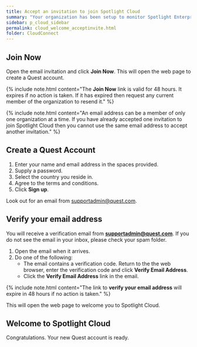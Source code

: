```yaml
---
title: Accept an invitation to join Spotlight Cloud
summary: "Your organization has been setup to monitor Spotlight Enterprise connections in the cloud and you have received an email prompting you to join the organization."
sidebar: p_cloud_sidebar
permalink: cloud_welcome_acceptinvite.html
folder: CloudConnect
---
```



## Join Now

Open the email invitation and click **Join Now**. This will open the web page to create a Quest account.

{% include note.html content="The **Join Now** link is valid for 48 hours. It expires if no action is taken. If it has expired then request any current member of the organization to resend it." %}

{% include note.html content="An email address can be a member of only one organization at a time. If you have already accepted one invitation to join Spotlight Cloud then you cannot use the same email address to accept another invitation." %}


## Create a Quest Account

1. Enter your name and email address in the spaces provided.
2. Supply a password.
3. Select the country you reside in.
4. Agree to the terms and conditions.
5. Click **Sign up**.

 Look out for an email from supportadmin@quest.com.

## Verify your email address
You will receive a verification email from **supportadmin@quest.com**. If you do not see the email in your inbox, please check your spam folder.

1. Open the email when it arrives.
2. Do one of the following:
   * The email contains a verification code. Return to the the web browser, enter the verification code and click **Verify Email Address**.
   * Click the **Verify Email Address** link in the email.

{% include note.html content="The link to **verify your email address** will expire in 48 hours if no action is taken." %}


This will open the web page to welcome you to Spotlight Cloud.

## Welcome to Spotlight Cloud
Congratulations. Your new Quest account is ready.
